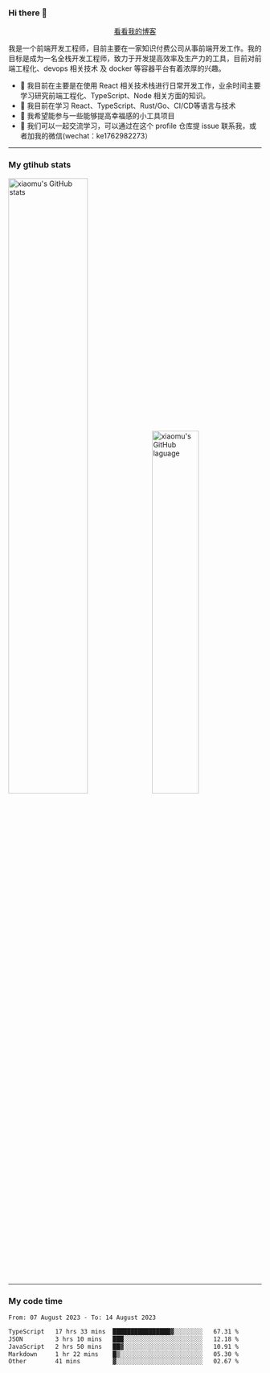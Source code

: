 ### Hi there 👋

<p align="center">
  <a href="https://blog.realjacket.site/">看看我的博客</a>
</p>

我是一个前端开发工程师，目前主要在一家知识付费公司从事前端开发工作。我的目标是成为一名全栈开发工程师，致力于开发提高效率及生产力的工具，目前对前端工程化、devops 相关技术 及 docker 等容器平台有着浓厚的兴趣。

- 🔭 我目前在主要是在使用 React 相关技术栈进行日常开发工作，业余时间主要学习研究前端工程化、TypeScript、Node 相关方面的知识。
- 🌱 我目前在学习 React、TypeScript、Rust/Go、CI/CD等语言与技术
- 👯 我希望能参与一些能够提高幸福感的小工具项目
- 💬 我们可以一起交流学习，可以通过在这个 profile 仓库提 issue 联系我，或者加我的微信(wechat：ke1762982273）

***

### My gtihub stats

<a><img src="https://github-readme-stats-git-masterrstaa-rickstaa.vercel.app/api?username=real-jacket&&show_icons=true" title="xiaomu's GitHub stats" alt="xiaomu's GitHub stats" style="width:56%;"/></a>
<a><img src="https://github-readme-stats-git-masterrstaa-rickstaa.vercel.app/api/top-langs/?username=real-jacket&layout=compact" title="xiaomu's GitHub laguage" alt="xiaomu's GitHub laguage" style="width:43%;"/><a/>

***

### My code time

<!--START_SECTION:waka-->

```txt
From: 07 August 2023 - To: 14 August 2023

TypeScript   17 hrs 33 mins  ████████████████▓░░░░░░░░   67.31 %
JSON         3 hrs 10 mins   ███░░░░░░░░░░░░░░░░░░░░░░   12.18 %
JavaScript   2 hrs 50 mins   ██▓░░░░░░░░░░░░░░░░░░░░░░   10.91 %
Markdown     1 hr 22 mins    █▒░░░░░░░░░░░░░░░░░░░░░░░   05.30 %
Other        41 mins         ▓░░░░░░░░░░░░░░░░░░░░░░░░   02.67 %
```

<!--END_SECTION:waka-->
